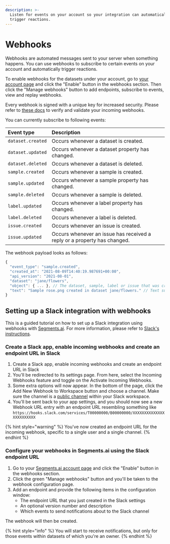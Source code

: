 ```yaml
---
description: >-
  Listen for events on your account so your integration can automatically
  trigger reactions.
---
```


# Webhooks

Webhooks are automated messages sent to your server when something happens. You can use webhooks to subscribe to certain events on your account and automatically trigger reactions.

To enable webhooks for the datasets under your account, go to [your account page](https://segments.ai/account) and click the "Enable" button in the webhooks section. Then click the "Manage webhooks" button to add endpoints, subscribe to events, view and replay webhooks.

Every webhook is signed with a unique key for increased security. Please refer to [these docs](https://docs.svix.com/receiving/verifying-payloads/how) to verify and validate your incoming webhooks.

You can currently subscribe to following events:

| Event type | Description |
| :--- | :--- |
| `dataset.created` | Occurs whenever a dataset is created. |
| `dataset.updated` | Occurs whenever a dataset property has changed. |
| `dataset.deleted` | Occurs whenever a dataset is deleted. |
| `sample.created` | Occurs whenever a sample is created. |
| `sample.updated` | Occurs whenever a sample property has changed. |
| `sample.deleted` | Occurs whenever a sample is deleted. |
| `label.updated` | Occurs whenever a label property has changed. |
| `label.deleted` | Occurs whenever a label is deleted. |
| `issue.created` | Occurs whenever an issue is created. |
| `issue.updated` | Occurs whenever an issue has received a reply or a property has changed. |

The webhook payload looks as follows:

```javascript
{
  "event_type": "sample.created",
  "created_at": "2021-08-09T14:40:19.987691+00:00",
  "api_version": "2021-08-01",
  "dataset": "jane/flowers",
  "object": { ... }, // The dataset, sample, label or issue that was created or updated.
  "text": "Sample rose.png created in dataset jane/flowers." // Text summary, useful for Slack integration.
}
```

## Setting up a Slack integration with webhooks

This is a guided tutorial on how to set up a Slack integration using webhooks with [Segments.ai](http://segments.ai/). For more information, please refer to [Slack's instructions](https://api.slack.com/messaging/webhooks).

### Create a Slack app, enable incoming webhooks and create an endpoint URL in Slack

1. Create a Slack app, enable incoming webhooks and create an endpoint URL in Slack
2. You'll be redirected to its settings page. From here, select the Incoming Webhooks feature and toggle on the Activate Incoming Webhooks.
3. Some extra options will now appear. In the bottom of the page, click the Add New Webhook to Workspace button and choose a channel. Make sure the channel is a [public channel](https://slack.com/intl/en-be/help/articles/360017938993-What-is-a-channel) within your Slack workspace.
4. You'll be sent back to your app settings, and you should now see a new Webhook URL entry with an endpoint URL resembling something like `https://hooks.slack.com/services/T00000000/B00000000/XXXXXXXXXXXXXXXXXXXXXXXX`

{% hint style="warning" %}
You've now created an endpoint URL for the incoming webhook, specific to a single user and a single channel.
{% endhint %}

### Configure your webhooks in Segments.ai using the Slack endpoint URL

1. Go to your [Segments.ai account page](https://segments.ai/account/) and click the "Enable" button in the webhooks section.
2. Click the green "Manage webhooks" button and you'll be taken to the webhook configuration page.
3. Add an endpoint and provide the following items in the configuration window:
   * The endpoint URL that you just created in the Slack settings
   * An optional version number and description
   * Which events to send notifications about to the Slack channel

The webhook will then be created.

{% hint style="info" %}
You will start to receive notifications, but only for those events within datasets of which you're an owner.
{% endhint %}

